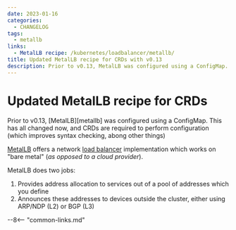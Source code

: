 ```yaml
---
date: 2023-01-16
categories:
  - CHANGELOG
tags:
  - metallb
links:
  - MetalLB recipe: /kubernetes/loadbalancer/metallb/
title: Updated MetalLB recipe for CRDs with v0.13
description: Prior to v0.13, MetalLB was configured using a ConfigMap. This has all changed now, and CRDs are required to perform configuration (which improves syntax checking, abong other things)
---
```


# Updated MetalLB recipe for CRDs

Prior to v0.13, [MetalLB][metallb] was configured using a ConfigMap. This has all changed now, and CRDs are required to perform configuration (which improves syntax checking, abong other things)

<!-- more -->

[MetalLB](https://metallb.universe.tf/) offers a network [load balancer](/kubernetes/loadbalancer/) implementation which works on "bare metal" (*as opposed to a cloud provider*).

MetalLB does two jobs:

1. Provides address allocation to services out of a pool of addresses which you define
2. Announces these addresses to devices outside the cluster, either using ARP/NDP (L2) or BGP (L3)

--8<-- "common-links.md"
